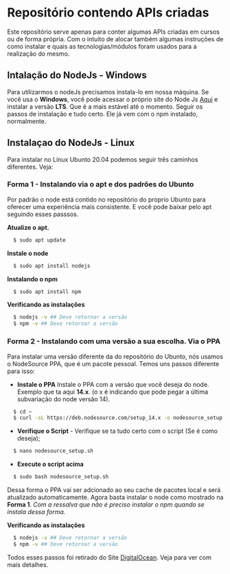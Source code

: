 # Repositório contendo APIs criadas
Este repositório serve apenas para conter algumas APIs criadas em cursos ou de forma própria. Com o intuito de alocar também algumas instruções de como instalar e quais as tecnologias/módulos foram usados para a realização do mesmo.

## Intalação do NodeJs - Windows
Para utilizarmos o nodeJs precisamos instala-lo em nossa máquina. Se você usa o **Windows**, você pode acessar o próprio site do Node Js [Aqui](https://nodejs.org/en/) e instalar a versão **LTS**. Que é a mais estável até o momento. Seguir os passos de instalação e tudo certo. Ele já vem com o npm instalado, normalmente.

## Instalaçao do NodeJs - Linux
Para instalar no Linux Ubunto 20.04 podemos seguir três caminhos diferentes. Veja:

### Forma 1 - Instalando via o apt e dos padrões do Ubunto
Por padrão o node está contido no repositório do proprio Ubunto para oferecer uma experiência mais consistente. E você pode baixar pelo apt seguindo esses passsos.

**Atualize o apt.**
```sh
  $ sudo apt update
```

**Instale o node**
```sh
  $ sudo apt install nodejs
```

**Instalando o npm**
```sh
  $ sudo apt install npm
```

**Verificando as instalações**
```sh
  $ nodejs -v ## Deve retornar a versão
  $ npm -v ## Deve retornar a versão
```

### Forma 2 - Instalando com uma versão a sua escolha. Via o PPA
Para instalar uma versão diferente da do repositório do Ubunto, nós usamos o NodeSource PPA, que é um pacote pessoal. Temos uns passos diferente para isso:

 - **Instale o PPA**
Instale o PPA com a versão que você deseja do node. Exemplo que ta aqui **14.x**. (o x é indicando que pode pegar a última subvariação do node versão 14).
```sh
  $ cd ~
  $ curl -sL https://deb.nodesource.com/setup_14.x -o nodesource_setup.sh
```

- **Verifique o Script** - Verifique se ta tudo certo com o script (Se é como deseja);
```sh
  $ nano nodesource_setup.sh
```

- **Execute o script acima**
```sh
  $ sudo bash nodesource_setup.sh
```
Dessa forma o PPA vai ser adcionado ao seu cache de pacotes local e será atualizado automaticamente. Agora basta instalar o node como mostrado na **Forma 1**. *Com a ressalva que não é preciso instalar o npm quando se instala dessa forma.*

**Verificando as instalações**
```sh
  $ nodejs -v ## Deve retornar a versão
  $ npm -v ## Deve retornar a versão
```

Todos esses passos foi retirado do Site [DigitalOcean](https://www.digitalocean.com/community/tutorials/how-to-install-node-js-on-ubuntu-20-04-pt). Veja para ver com mais detalhes.